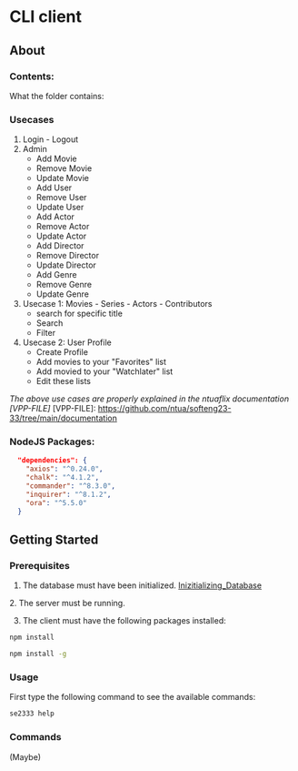 # CLI client

## About

### Contents:

What the folder contains:


### Usecases
1. Login - Logout
2. Admin 
    - Add Movie
    - Remove Movie
    - Update Movie
    - Add User
    - Remove User
    - Update User
    - Add Actor
    - Remove Actor
    - Update Actor
    - Add Director
    - Remove Director
    - Update Director
    - Add Genre
    - Remove Genre
    - Update Genre
3. Usecase 1: Movies - Series - Actors - Contributors
    - search for specific title
    - Search
    - Filter
4. Usecase 2: User Profile
    - Create Profile
    - Add movies to your "Favorites" list
    - Add movied to your "Watchlater" list
    - Edit these lists

_The above use cases are properly explained in the ntuaflix documentation [VPP-FILE]_
[VPP-FILE]: https://github.com/ntua/softeng23-33/tree/main/documentation

### NodeJS Packages:
```json
  "dependencies": {
    "axios": "^0.24.0",
    "chalk": "^4.1.2",
    "commander": "^8.3.0",
    "inquirer": "^8.1.2",
    "ora": "^5.5.0"
  }
```

## Getting Started

### Prerequisites
1. The database must have been initialized. [Inizitializing_Database]
<!--add a link to the readme of back-end in the "Initializing Database" sector-->
[Inizitializing_Database]: ../back-end/README.md#Initializing-database
2. The server must be running.

3. The client must have the following packages installed:
```bash
npm install
```
```bash
npm install -g
```

### Usage
First type the following command to see the available commands:
```bash
se2333 help
```

### Commands
(Maybe)
